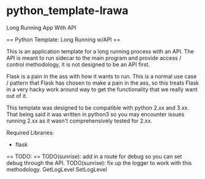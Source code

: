 # python_template-lrawa
Long Running App With API

== Python Template: Long Running w/API ==

This is an application template for a long running process with an API.  The 
API is meant to run sidecar to the main program and provide access / control methodology, it is not designed to be an API first.

Flask is a pain in the ass with how it wants to run.  This is a normal use case / pattern that Flask has chosen to make a pain in the ass, so this treats Flask in a 
very hacky work around way to get the functionality that we really want out of it.

This template was designed to be compatible with python 2.xx and 3.xx.  That being
said it was written in python3 so you may encounter issues running 2.xx as it wasn't
comprehensively tested for 2.xx.


Required Libraries:
 - flask

== TODO: ==
TODO(sunrise): add in a route for debug so you can set debug through the API.
TODO(sunrise): fix up the logger to work with this methodology. GetLogLevel SetLogLevel

